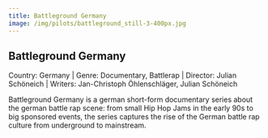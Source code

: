 ```yaml
---
title: Battleground Germany 
image: /img/pilots/battleground_still-3-400px.jpg
---
```


<!-- <iframe width="560" height="315" src= "https://player.vimeo.com/video/381999212" frameborder="0" allow="accelerometer; autoplay; encrypted-media; gyroscope; picture-in-picture" allowfullscreen></iframe> -->

## Battleground Germany
Country: Germany | Genre: Documentary, Battlerap | Director: Julian Schöneich | Writers: Jan-Christoph Öhlenschläger, Julian Schöneich

Battleground Germany is a german short-form documentary series about the german battle rap scene: from small Hip Hop Jams in the early 90s to big sponsored events, the series captures the rise of the German battle rap culture from underground to mainstream.